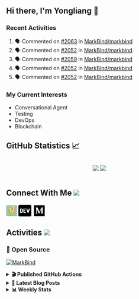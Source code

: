 ## Hi there, I'm Yongliang 👋

### Recent Activities

<!--START_SECTION:activity-->
1. 🗣 Commented on [#2063](https://github.com/MarkBind/markbind/issues/2063) in [MarkBind/markbind](https://github.com/MarkBind/markbind)
2. 🗣 Commented on [#2052](https://github.com/MarkBind/markbind/issues/2052) in [MarkBind/markbind](https://github.com/MarkBind/markbind)
3. 🗣 Commented on [#2059](https://github.com/MarkBind/markbind/issues/2059) in [MarkBind/markbind](https://github.com/MarkBind/markbind)
4. 🗣 Commented on [#2052](https://github.com/MarkBind/markbind/issues/2052) in [MarkBind/markbind](https://github.com/MarkBind/markbind)
5. 🗣 Commented on [#2052](https://github.com/MarkBind/markbind/issues/2052) in [MarkBind/markbind](https://github.com/MarkBind/markbind)
<!--END_SECTION:activity-->

### My Current Interests

- Conversational Agent
- Testing
- DevOps
- Blockchain

## GitHub Statistics :chart_with_upwards_trend:
<div align="center">
<div style="display: flex; align-items: center; justify-content: center;">

[![](https://github-readme-stats-tlylt.vercel.app/api?username=tlylt&show_icons=true&theme=tokyonight&hide_border=true&locale=en)](https://github.com/tlylt)
[![](https://github-readme-streak-stats.herokuapp.com/?user=tlylt&theme=tokyonight&hide_border=true)](https://github.com/tlylt)
</div>
</div>

## Connect With Me <img src="https://media.giphy.com/media/2wh5K5yE3ulp3xgYcG/giphy-downsized.gif" width="30">

<a href="https://www.yongliangliu.com/" target="_blank"><img align="center" src="static/site-icon.png" alt="yongliangliu.com" height="29" width="29" /></a>
<a href="https://dev.to/tlylt" target="_blank"><img align="center" src="static/dev-badge.svg" alt="dev.to/tlylt" height="35" width="35" /></a>
<a href="https://tlylt.medium.com" target="_blank"><img align="center" src="static/medium.png" alt="tlylt.medium.com" height="35" width="35" /></a>

## Activities <img src="https://media.giphy.com/media/WUlplcMpOCEmTGBtBW/giphy.gif" width="30">

### 🔭 Open Source

[![MarkBind](https://github-readme-stats-tlylt.vercel.app/api/pin/?username=markbind&repo=markbind)](https://github.com/MarkBind/markbind)

<details>
<summary> <b>🎬 Published GitHub Actions </b> </summary>

[![install-graphviz](https://github-readme-stats-tlylt.vercel.app/api/pin/?username=tlylt&repo=install-graphviz)](https://github.com/tlylt/install-graphviz)

[![reposense-action](https://github-readme-stats-tlylt.vercel.app/api/pin/?username=tlylt&repo=reposense-action)](https://github.com/tlylt/reposense-action)

[![markbin-action](https://github-readme-stats-tlylt.vercel.app/api/pin/?username=markbind&repo=markbind-action)](https://github.com/MarkBind/markbind-action)

</details>

<details>
<summary> <b>📕 Latest Blog Posts</b> </summary>

<!-- BLOG-POST-LIST:START -->
- [My Journey into Open Source](https://www.yongliangliu.com/blog/my-journey-into-open-source/)
- [Resources for Orbital CP2106 Independent Software Development Project](https://www.yongliangliu.com/blog/orbital-prep/)
- [A Brief Description of Ransomware Attacks](https://www.yongliangliu.com/blog/ransomware-essay/)
- [End of University Year 3 Sem 1](https://www.yongliangliu.com/blog/end-of-year-3-sem-1/)
- [Repository Pattern, Revisited](https://www.yongliangliu.com/blog/repository-pattern-revisited/)
<!-- BLOG-POST-LIST:END -->

</details>

<details>
<summary> <b>📊 Weekly Stats</b> </summary>

<!--START_SECTION:waka-->
![Code Time](http://img.shields.io/badge/Code%20Time-663%20hrs%2059%20mins-blue)

**🐱 My GitHub Data** 

> 🏆 2 Contributions in the Year 2023
 > 
> 📦 331.8 kB Used in GitHub's Storage 
 > 
> 🚫 Not Opted to Hire
 > 
> 📜 139 Public Repositories 
 > 
> 🔑 25 Private Repositories  
 > 
**I'm an Early 🐤** 

```text
🌞 Morning    332 commits    ███████░░░░░░░░░░░░░░░░░░   30.66% 
🌆 Daytime    256 commits    ██████░░░░░░░░░░░░░░░░░░░   23.64% 
🌃 Evening    413 commits    █████████░░░░░░░░░░░░░░░░   38.13% 
🌙 Night      82 commits     ██░░░░░░░░░░░░░░░░░░░░░░░   7.57%

```
📅 **I'm Most Productive on Friday** 

```text
Monday       147 commits    ███░░░░░░░░░░░░░░░░░░░░░░   13.57% 
Tuesday      80 commits     █░░░░░░░░░░░░░░░░░░░░░░░░   7.39% 
Wednesday    161 commits    ███░░░░░░░░░░░░░░░░░░░░░░   14.87% 
Thursday     169 commits    ████░░░░░░░░░░░░░░░░░░░░░   15.6% 
Friday       237 commits    █████░░░░░░░░░░░░░░░░░░░░   21.88% 
Saturday     155 commits    ███░░░░░░░░░░░░░░░░░░░░░░   14.31% 
Sunday       134 commits    ███░░░░░░░░░░░░░░░░░░░░░░   12.37%

```


📊 **This Week I Spent My Time On** 

```text
⌚︎ Time Zone: Asia/Singapore

💬 Programming Languages: 
Markdown                 16 hrs 21 mins      █████████████████░░░░░░░░   69.81% 
TypeScript               4 hrs               ████░░░░░░░░░░░░░░░░░░░░░   17.1% 
JavaScript               2 hrs 45 mins       ███░░░░░░░░░░░░░░░░░░░░░░   11.8% 
JSON                     14 mins             ░░░░░░░░░░░░░░░░░░░░░░░░░   1.01% 
Git Config               2 mins              ░░░░░░░░░░░░░░░░░░░░░░░░░   0.15%

```


 Last Updated on 02/01/2023 00:36:36 UTC
<!--END_SECTION:waka-->

</details>
